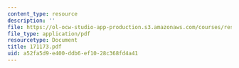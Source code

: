 ```yaml
---
content_type: resource
description: ''
file: https://ol-ocw-studio-app-production.s3.amazonaws.com/courses/res-12-000-evolution-of-physical-oceanography-spring-2007/a52fa5d9e400ddb6ef1028c368fd4a41_171173.pdf
file_type: application/pdf
resourcetype: Document
title: 171173.pdf
uid: a52fa5d9-e400-ddb6-ef10-28c368fd4a41
---
```

